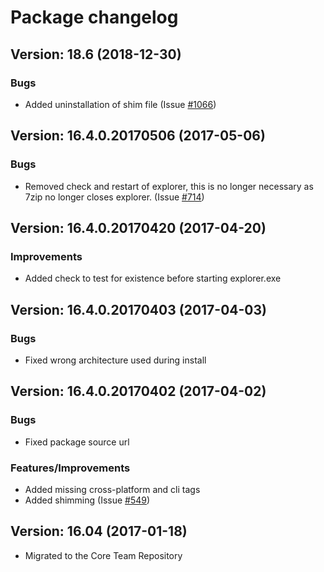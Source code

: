 # Package changelog

## Version: 18.6 (2018-12-30)
### Bugs
- Added uninstallation of shim file (Issue [#1066][i1066])

## Version: 16.4.0.20170506 (2017-05-06)
### Bugs
- Removed check and restart of explorer, this is no longer necessary as 7zip no longer closes explorer. (Issue [#714][i714])

## Version: 16.4.0.20170420 (2017-04-20)
### Improvements
- Added check to test for existence before starting explorer.exe

## Version: 16.4.0.20170403 (2017-04-03)
### Bugs
- Fixed wrong architecture used during install

## Version: 16.4.0.20170402 (2017-04-02)
### Bugs
- Fixed package source url

### Features/Improvements
- Added missing cross-platform and cli tags
- Added shimming (Issue [#549][i549])

## Version: 16.04 (2017-01-18)
- Migrated to the Core Team Repository

[i714]: https://github.com/chocolatey-community/chocolatey-coreteampackages/issues/714
[i549]: https://github.com/chocolatey-community/chocolatey-coreteampackages/issues/549
[i1066]: https://github.com/chocolatey-community/chocolatey-coreteampackages/issues/1066

